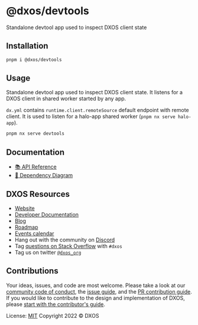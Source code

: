# @dxos/devtools

Standalone devtool app used to inspect DXOS client state

## Installation

```bash
pnpm i @dxos/devtools
```

## Usage

Standalone devtool app used to inspect DXOS client state.
It listens for a DXOS client in shared worker started by any app.

`dx.yml` contains `runtime.client.remoteSource` default endpoint with remote client.
It is used to listen for a halo-app shared worker (`pnpm nx serve halo-app`).

```bash
pnpm nx serve devtools
```

## Documentation

- [📚 API Reference](https://docs.dxos.org/api/@dxos/devtools)
- [🧩 Dependency Diagram](./docs/README.md)

## DXOS Resources

- [Website](https://dxos.org)
- [Developer Documentation](https://docs.dxos.org)
- [Blog](https://blog.dxos.org)
- [Roadmap](https://docs.dxos.org/roadmap)
- [Events calendar](https://blog.dxos.org/events)
- Hang out with the community on [Discord](https://dxos.org/discord)
- Tag [questions on Stack Overflow](https://stackoverflow.com/questions/tagged/dxos) with `#dxos`
- Tag us on twitter [`@dxos_org`](https://twitter.com/dxos_org)

## Contributions

Your ideas, issues, and code are most welcome. Please take a look at our [community code of conduct](), the [issue guide](https://github.com/dxos/dxos/issues), and the [PR contribution guide](). If you would like to contribute to the design and implementation of DXOS, please [start with the contributor's guide]().

License: [MIT](./LICENSE.md) Copyright 2022 © DXOS
